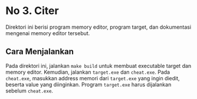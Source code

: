 # No 3. Citer
Direktori ini berisi program memory editor, program target, dan dokumentasi mengenai memory editor tersebut.

## Cara Menjalankan
Pada direktori ini, jalankan `make build` untuk membuat executable target dan memory editor. Kemudian, jalankan `target.exe` dan `cheat.exe`. Pada `cheat.exe`, masukkan address memori dari `target.exe` yang ingin diedit, beserta value yang diinginkan. Program `target.exe` harus dijalankan sebelum `cheat.exe`.